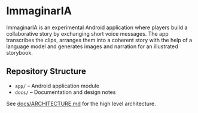# ImmaginarIA

ImmaginarIA is an experimental Android application where players build a collaborative story by exchanging short voice messages. The app transcribes the clips, arranges them into a coherent story with the help of a language model and generates images and narration for an illustrated storybook.

## Repository Structure

- `app/` – Android application module
- `docs/` – Documentation and design notes

See [docs/ARCHITECTURE.md](docs/ARCHITECTURE.md) for the high level architecture.
